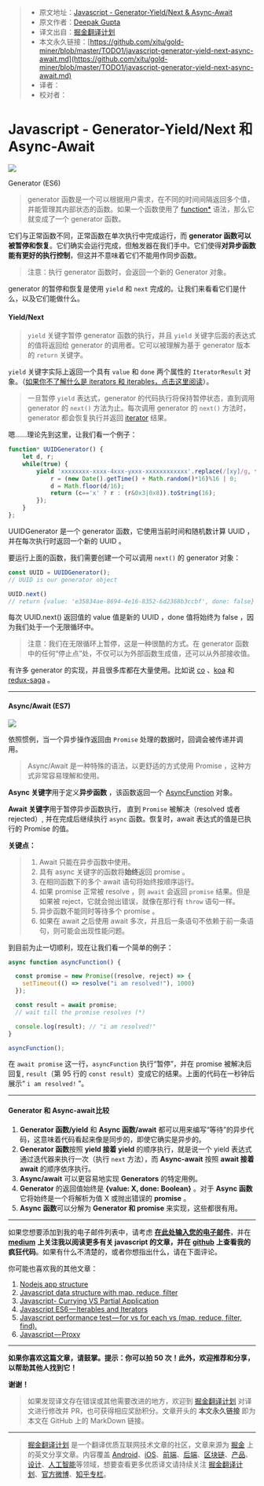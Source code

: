> * 原文地址：[Javascript - Generator-Yield/Next & Async-Await](https://codeburst.io/javascript-generator-yield-next-async-await-e428b0cb52e4)
> * 原文作者：[Deepak Gupta](https://codeburst.io/@ideepak.jsd)
> * 译文出自：[掘金翻译计划](https://github.com/xitu/gold-miner)
> * 本文永久链接：[https://github.com/xitu/gold-miner/blob/master/TODO1/javascript-generator-yield-next-async-await.md](https://github.com/xitu/gold-miner/blob/master/TODO1/javascript-generator-yield-next-async-await.md)
> * 译者：
> * 校对者：

# Javascript - Generator-Yield/Next 和 Async-Await

![](https://cdn-images-1.medium.com/max/2000/0*yONeU8vuaq8eIyTD)

Generator (ES6)

> generator 函数是一个可以根据用户需求，在不同的时间间隔返回多个值，并能管理其内部状态的函数。如果一个函数使用了 <a href="https://developer.mozilla.org/en-US/docs/Web/JavaScript/Reference/Statements/function*" title=" function* 声明（function 关键字后跟着星号）定义了一个 Generator 函数，它返回一个 Generator 对象。" rel="noopener">function*</a> 语法，那么它就变成了一个 generator 函数。

它们与正常函数不同，正常函数在单次执行中完成运行，而 **generator 函数可以被暂停和恢复**。它们确实会运行完成，但触发器在我们手中。它们使得**对异步函数能有更好的执行控制**，但这并不意味着它们不能用作同步函数。

> 注意：执行 generator 函数时，会返回一个新的 Generator 对象。

generator 的暂停和恢复是使用 `yield` 和 `next` 完成的。让我们来看看它们是什么，以及它们能做什么。

#### Yield/Next

> `yield` 关键字暂停 generator 函数的执行，并且 `yield` 关键字后面的表达式的值将返回给 generator 的调用者。它可以被理解为基于 generator 版本的 `return` 关键字。

`yield` 关键字实际上返回一个具有 `value` 和 `done` 两个属性的 `IteratorResult` 对象。（[如果你不了解什么是 iterators 和 iterables，点击这里阅读](https://codeburst.io/javascript-es6-iterables-and-iterators-de18b54f4d4)）。

> 一旦暂停 `yield` 表达式，generator 的代码执行将保持暂停状态，直到调用 generator 的 `next()` 方法为止。每次调用 generator 的 `next()` 方法时，generator 都会恢复执行并返回 [iterator](https://codeburst.io/javascript-es6-iterables-and-iterators-de18b54f4d4) 结果。

嗯……理论先到这里，让我们看一个例子：

```js
function* UUIDGenerator() {
    let d, r;
    while(true) {
        yield 'xxxxxxxx-xxxx-4xxx-yxxx-xxxxxxxxxxxx'.replace(/[xy]/g, function(c) {
            r = (new Date().getTime() + Math.random()*16)%16 | 0;
            d = Math.floor(d/16);
            return (c=='x' ? r : (r&0x3|0x8)).toString(16);
        });
    }
};
```

UUIDGenerator 是一个 generator 函数，它使用当前时间和随机数计算 UUID ，并在每次执行时返回一个新的 UUID 。

要运行上面的函数，我们需要创建一个可以调用 `next()` 的 generator 对象：

```js
const UUID = UUIDGenerator();
// UUID is our generator object

UUID.next() 
// return {value: 'e35834ae-8694-4e16-8352-6d2368b3ccbf', done: false}
```
每次 UUID.next() 返回值的 value 值是新的 UUID ，done 值将始终为 false ，因为我们处于一个无限循环中。

> 注意：我们在无限循环上暂停，这是一种很酷的方式。在 generator 函数中的任何“停止点”处，不仅可以为外部函数生成值，还可以从外部接收值。

有许多 generator 的实现，并且很多库都在大量使用。比如说 [co](https://github.com/tj/co) 、[koa](https://koajs.com/) 和 [redux-saga](https://github.com/redux-saga/redux-saga) 。

* * *

#### Async/Await (ES7)

![](https://cdn-images-1.medium.com/max/1600/0*LAkE4GiZATgtseM5)

依照惯例，当一个异步操作返回由 `Promise` 处理的数据时，回调会被传递并调用。

> Async/Await 是一种特殊的语法，以更舒适的方式使用 Promise ，这种方式非常容易理解和使用。

**Async 关键字**用于定义**异步函数** ，该函数返回一个 <a href="https://developer.mozilla.org/en-US/docs/Web/JavaScript/Reference/Global_Objects/AsyncFunction" title=" AsyncFunction 构造函数创建一个新的异步函数对象。在 JavaScript 中，每个异步函数实际上都是一个 AsyncFunction 对象。" rel="noopener" >AsyncFunction</a> 对象。

**Await 关键字**用于暂停异步函数执行， 直到 `Promise` 被解决（resolved 或者 rejected）, 并在完成后继续执行 `async` 函数。恢复时，await 表达式的值是已执行的 Promise 的值。

**关键点：**

> 1. Await 只能在异步函数中使用。
> 2. 具有 async 关键字的函数将**始终**返回 promise 。
> 3. 在相同函数下的多个 await 语句将始终按顺序运行。
> 4. 如果 promise 正常被 resolve ，则 `await` 会返回 `promise` 结果。但是如果被 reject，它就会抛出错误，就像在那行有 `throw` 语句一样。
> 5. 异步函数不能同时等待多个 promise 。
> 6. 如果在 await 之后使用 await 多次，并且后一条语句不依赖于前一条语句，则可能会出现性能问题。

到目前为止一切顺利，现在让我们看一个简单的例子：

```js
async function asyncFunction() {

  const promise = new Promise((resolve, reject) => {
    setTimeout(() => resolve("i am resolved!"), 1000)
  });

  const result = await promise; 
  // wait till the promise resolves (*)

  console.log(result); // "i am resolved!"
}

asyncFunction();
```

在 `await promise` 这一行，`asyncFunction` 执行“暂停”，并在 promise 被解决后回复, `result`（第 95 行的 `const result`）变成它的结果。上面的代码在一秒钟后展示“ `i am resolved!` ”。

* * *

#### Generator 和 Async-await 比较

1.  **Generator 函数/yield** 和 **Async 函数/await** 都可以用来编写“等待”的异步代码，这意味着代码看起来像是同步的，即使它确实是异步的。
2.  **Generator 函数**按照 **yield 接着 yield** 的顺序执行，就是说一个 yield 表达式通过迭代器来执行一次（执行 `next` 方法），而 **Async-await** 按照 **await 接着 await** 的顺序依序执行。
3.  **Async/await** 可以更容易地实现 **Generators** 的特定用例。
4.  **Generator** 的返回值始终是 **{value: X, done: Boolean}** 。对于 **Async 函数**它将始终是一个将解析为值 X 或抛出错误的 **promise** 。
5.  **Async 函数**可以分解为 **Generator 和 promise** 来实现，这些都很有用。
* * *

如果您想要添加到我的电子邮件列表中，请考虑 [**在此处输入您的电子邮件**](https://goo.gl/forms/MOPINWoY7q1f1APu2)，并在 [**medium**](https://medium.com/@ideepak.jsd) **上关注我以阅读更多有关 javascript 的文章，并在** [**github**](https://github.com/dg92) **上查看我的疯狂代码**。如果有什么不清楚的，或者你想指出什么，请在下面评论。

你可能也喜欢我的其他文章：

1.  [Nodejs app structure](https://codeburst.io/fractal-a-nodejs-app-structure-for-infinite-scale-d74dda57ee11)
2.  [Javascript data structure with map, reduce, filter](https://codeburst.io/write-beautiful-javascript-with-%CE%BB-fp-es6-350cd64ab5bf)
3.  [Javascript- Currying VS Partial Application](https://codeburst.io/javascript-currying-vs-partial-application-4db5b2442be8)
4.  [Javascript ES6 — Iterables and Iterators](https://codeburst.io/javascript-es6-iterables-and-iterators-de18b54f4d4)
5.  [Javascript performance test — for vs for each vs (map, reduce, filter, find).](https://codeburst.io/write-beautiful-javascript-with-%CE%BB-fp-es6-350cd64ab5bf)
6.  [Javascript — Proxy](https://codeburst.io/why-to-use-javascript-proxy-5cdc69d943e3)

* * *

**如果你喜欢这篇文章，请鼓掌。提示：你可以拍 50 次！此外，欢迎推荐和分享，以帮助其他人找到它！**

**谢谢！**

> 如果发现译文存在错误或其他需要改进的地方，欢迎到 [掘金翻译计划](https://github.com/xitu/gold-miner) 对译文进行修改并 PR，也可获得相应奖励积分。文章开头的 **本文永久链接** 即为本文在 GitHub 上的 MarkDown 链接。

---

> [掘金翻译计划](https://github.com/xitu/gold-miner) 是一个翻译优质互联网技术文章的社区，文章来源为 [掘金](https://juejin.im) 上的英文分享文章。内容覆盖 [Android](https://github.com/xitu/gold-miner#android)、[iOS](https://github.com/xitu/gold-miner#ios)、[前端](https://github.com/xitu/gold-miner#前端)、[后端](https://github.com/xitu/gold-miner#后端)、[区块链](https://github.com/xitu/gold-miner#区块链)、[产品](https://github.com/xitu/gold-miner#产品)、[设计](https://github.com/xitu/gold-miner#设计)、[人工智能](https://github.com/xitu/gold-miner#人工智能)等领域，想要查看更多优质译文请持续关注 [掘金翻译计划](https://github.com/xitu/gold-miner)、[官方微博](http://weibo.com/juejinfanyi)、[知乎专栏](https://zhuanlan.zhihu.com/juejinfanyi)。

